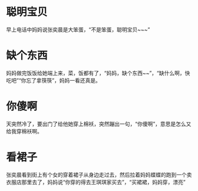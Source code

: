 # 聪明宝贝

早上电话中妈妈说张奕晨是大笨蛋，“不是笨蛋，聪明宝贝~~~”

# 缺个东西

妈妈做完饭饭给她端上来，菜，饭都有了，“妈妈，缺个东西~~”，“缺什么啊，快吃吧”“你忘了拿筷筷”，妈妈一看还真是。

# 你傻啊

天突然冷了，要出门了给他她穿上棉袄，突然蹦出一句，“你傻啊”，意思是怎么又给我穿棉袄啊。

# 看裙子

张奕晨看到街上有个女的穿着裙子从身边走过去，然后拉着妈妈蝶蝶的跑到一个卖衣服店那里去了，妈妈说“你穿的得去王琪琪家买去”，“买裙裙，妈妈穿，漂亮”
